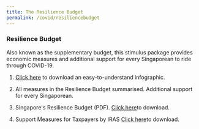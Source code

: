 ```yaml
---
title: The Resilience Budget
permalink: /covid/resiliencebudget
---
```


### **Resilience Budget**

Also known as the supplementary budget, this stimulus package provides economic measures and additional support for every Singaporean to ride through COVID-19.

1. <a href="https://www.singaporebudget.gov.sg/docs/default-source/budget_2020/download/pdf/fy2020_supplementary_audience_centric_Infographic.pdf/">Click here</a> to download an easy-to-understand infographic. 

2. All measures in the Resilience Budget summarised. Additional support for every Singaporean.  

3. Singapore's Resilience Budget (PDF). <a href="https://www.singaporebudget.gov.sg/docs/default-source/budget_2020/download/pdf/fy2020_supplementary_budget_booklet_eng.PDF">Click here</a>to download.

4. Support Measures for Taxpayers by IRAS <a href="https://www.iras.gov.sg/irashome/News-and-Events/Singapore-Budget/Resilience-Budget---Support-Measures-for-Taxpayers/">Click here</a>to download.
